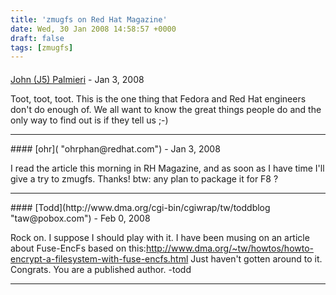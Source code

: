 ```yaml
---
title: 'zmugfs on Red Hat Magazine'
date: Wed, 30 Jan 2008 14:58:57 +0000
draft: false
tags: [zmugfs]
---
```



#### 
[John (J5) Palmieri](http://j5live.com "johnp@redhat.com") - <time datetime="2008-01-30 11:21:42">Jan 3, 2008</time>

Toot, toot, toot. This is the one thing that Fedora and Red Hat engineers don't do enough of. We all want to know the great things people do and the only way to find out is if they tell us ;-)
<hr />
#### 
[ohr]( "ohrphan@redhat.com") - <time datetime="2008-01-30 15:49:30">Jan 3, 2008</time>

I read the article this morning in RH Magazine, and as soon as I have time I'll give a try to zmugfs. Thanks! btw: any plan to package it for F8 ?
<hr />
#### 
[Todd](http://www.dma.org/cgi-bin/cgiwrap/tw/toddblog "taw@pobox.com") - <time datetime="2008-02-10 13:10:47">Feb 0, 2008</time>

Rock on. I suppose I should play with it. I have been musing on an article about Fuse-EncFs based on this:http://www.dma.org/~tw/howtos/howto-encrypt-a-filesystem-with-fuse-encfs.html Just haven't gotten around to it. Congrats. You are a published author. -todd
<hr />
